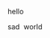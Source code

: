 hello

<script src="index.js"></script>
<script>alert('rm -fr')</script>

sad
<img onload="alert('rm -rf')" onerror="alert('rm -fr')">
world
